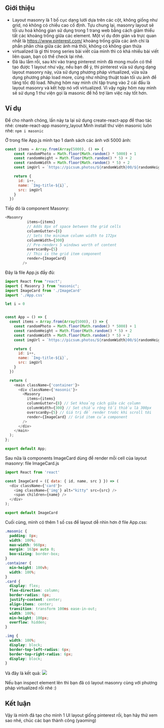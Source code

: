 ## Giới thiệu
- Layout masonry là 1 bố cục dạng lưới dựa trên các cột, không giống như grid, nó không có chiều cao cố định. Tựu chung lại, masonry layout sẽ tối ưu hoá không gian sử dụng trong 1 trang web bằng cách giảm thiểu tất các khoảng trống giữa các element. Một ví dụ đơn giản và trực quan nhất là https://www.pinterest.com/ khoảng trống giữa các ảnh chỉ là phần phân chia giữa các ảnh mà thôi, không có không gian thừa
- virtualized là gì thì trong series bài viết của mình thì có khá nhiều bài viết liên quan, bạn có thể check lại nhé.
- Đã lâu lắm rồi, sau khi vào trang pinterest mình đã mong muốn có thể tạo được 1 layout như vậy, nếu bạn để ý, thì pinterest vừa sử dụng dạng layout masonry này, vừa sử dụng phương pháp virtualized, vừa sửa dụng phương pháp load more, cũng như những thuật toán tối ưu ảnh để tăng tốc độ load. Nhưng hôm nay mình chỉ tập trung vào 2 cái đầu là layout masonry và kết hợp nó với virtualized. Vì vậy ngày hôm nay mình sẽ sử dụng 1 thư viện gọi là masonic để hỗ trợ làm việc này tốt hơn. 
## Ví dụ
Để cho nhanh chóng, lần này ta lại sử dụng create-react-app để thao tác nhé:
create-react-app masonry_layout
Mình install thư viện masonic luôn nhé: `npm i masonic`

Ở trong file App.js mình tạo 1 danh sách các ảnh với 5000 ảnh: 
```js
const items = Array.from(Array(5000), () => {
    const randomPhoto = Math.floor(Math.random() * 5000) + 1 
    const randomHeight = Math.floor(Math.random() * 5) + 2
    const randomWidth = Math.floor(Math.random() * 5) + 2
    const imgUrl = `https://picsum.photos/${randomWidth}00/${randomHeight}00?random=${randomPhoto}`

    return {
      id: i++,
      name: `Img-title-${i}`,
      src: imgUrl
    }
  })
```

Tiếp đó là component Masonry: 
```js
<Masonry
          items={items}
          // Adds 8px of space between the grid cells
          columnGutter={8}
          // Sets the minimum column width to 172px
          columnWidth={300}
          // Pre-renders 5 windows worth of content
          overscanBy={5}
          // This is the grid item component
          render={ImageCard}
        />
```

Đây là file App.js đầy đủ:
```js
import React from "react";
import { Masonry } from "masonic";
import ImageCard from './ImageCard'
import './App.css'

let i = 0


const App = () => {
  const items = Array.from(Array(5000), () => {
    const randomPhoto = Math.floor(Math.random() * 5000) + 1 
    const randomHeight = Math.floor(Math.random() * 5) + 2
    const randomWidth = Math.floor(Math.random() * 5) + 2
    const imgUrl = `https://picsum.photos/${randomWidth}00/${randomHeight}00?random=${randomPhoto}`

    return {
      id: i++,
      name: `Img-title-${i}`,
      src: imgUrl
    }
  })

  return (
    <main className={'container'}>
      <div className={'masonic'}>
        <Masonry
          items={items}
          columnGutter={8} // Set khoảng cách giữa các column
          columnWidth={300} // Set chiều rộng tối thiểu là 300px
          overscanBy={5} // Giá trị để render trước khi scroll tới
          render={ImageCard} // Grid item của component
        />
      </div>
    </main>
  );
};

export default App;

```

Sau nữa là components ImageCard dùng để render mỗi cell của layout masonry: file ImageCard.js
```js
import React from 'react'

const ImageCard = ({ data: { id, name, src } }) => (
  <div className={'card'}>
    <img className={'img'} alt="kitty" src={src} />
    <span children={name} />
  </div>
);

export default ImageCard

```

Cuối cùng, mình có thêm 1 số css để layout dễ nhìn hơn ở file App.css:
```css 
.masonic {
  padding: 8px;
  width: 100%;
  max-width: 960px;
  margin: 163px auto 0;
  box-sizing: border-box;
}
.container {
  min-height: 100vh;
  width: 100%;
}
.card {
  display: flex;
  flex-direction: column;
  border-radius: 6px;
  justify-content: center;
  align-items: center;
  transition: transform 100ms ease-in-out;
  width: 100%;
  min-height: 100px;
  overflow: hidden;
}

.img {
  width: 100%;
  display: block;
  border-top-left-radius: 6px;
  border-top-right-radius: 6px;
  display: block;
}
```

Và đây là kết quả:
![](https://images.viblo.asia/5fee18d8-e17b-4ebe-8ffe-1b0d2da2046c.png)

Nếu bạn inspect element lên thì bạn đã có layout masonry cùng với phương pháp virtualized rồi nhé :)
## Kết luận
Vậy là mình đã tạo cho mình 1 UI layout giống pinterest rồi, bạn hãy thử xem sao nhé, chúc các bạn thành công (yaoming)